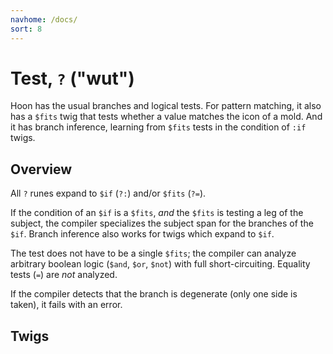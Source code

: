 ```yaml
---
navhome: /docs/
sort: 8
---
```


# Test, `?` ("wut")
 
Hoon has the usual branches and logical tests.  For pattern
matching, it also has a `$fits` twig that tests whether a value
matches the icon of a mold.  And it has branch inference,
learning from `$fits` tests in the condition of `:if` twigs.

## Overview

All `?` runes expand to `$if` (`?:`) and/or `$fits` (`?=`).

If the condition of an `$if` is a `$fits`, *and* the `$fits` is
testing a leg of the subject, the compiler specializes the subject
span for the branches of the `$if`.  Branch inference also works
for twigs which expand to `$if`.

The test does not have to be a single `$fits`; the compiler can
analyze arbitrary boolean logic (`$and`, `$or`, `$not`) with full 
short-circuiting.  Equality tests (`=`) are *not* analyzed.

If the compiler detects that the branch is degenerate (only one
side is taken), it fails with an error.

## Twigs

<list dataPreview="true" className="runes"></list>
